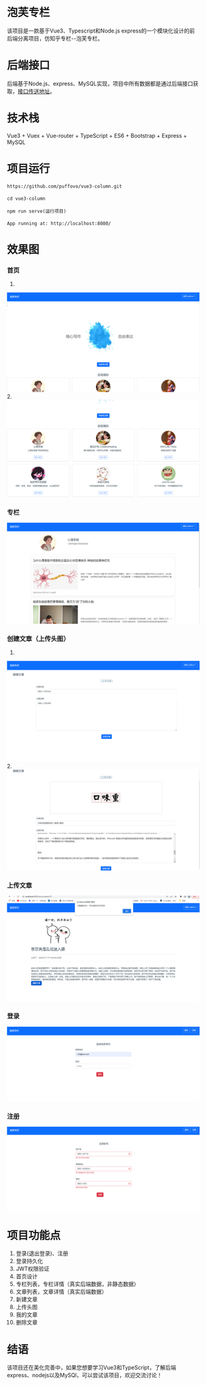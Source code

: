 # 泡芙专栏
该项目是一款基于Vue3、Typescript和Node.js express的一个模块化设计的前后端分离项目，仿知乎专栏--泡芙专栏。
# 后端接口
后端基于Node.js、express、MySQL实现，项目中所有数据都是通过后端接口获取，[接口传送地址](https://github.com/puffovo/Vue3-column-api)。
# 技术栈
Vue3 + Vuex + Vue-router + TypeScript + ES6 + Bootstrap + Express + MySQL
# 项目运行
```
https://github.com/puffovo/vue3-column.git

cd vue3-column

npm run serve(运行项目)

App running at: http://localhost:8080/
```

# 效果图
### 首页
1.
![首页](https://github.com/puffovo/vue3-column/blob/main/Screenshots/1.png)
2.
![首页](https://github.com/puffovo/vue3-column/blob/main/Screenshots/2.png)
### 专栏
![专栏](https://github.com/puffovo/vue3-column/blob/main/Screenshots/3.png)
### 创建文章（上传头图）
1.
![文章](https://github.com/puffovo/vue3-column/blob/main/Screenshots/4.png)
2.
![文章](https://github.com/puffovo/vue3-column/blob/main/Screenshots/5.png)
### 上传文章
![文章](https://github.com/puffovo/vue3-column/blob/main/Screenshots/6.png)
### 登录
![登录](https://github.com/puffovo/vue3-column/blob/main/Screenshots/7.png)
### 注册
![注册](https://github.com/puffovo/vue3-column/blob/main/Screenshots/8.png)
# 项目功能点
1. 登录(退出登录)、注册
2. 登录持久化
4. JWT权限验证
3. 首页设计
4. 专栏列表，专栏详情（真实后端数据，非静态数据）
5. 文章列表，文章详情（真实后端数据）
6. 新建文章
7. 上传头图
8. 我的文章
9. 删除文章
# 结语
该项目还在美化完善中，如果您想要学习Vue3和TypeScript，了解后端express、nodejs以及MySQl，可以尝试该项目，欢迎交流讨论！
